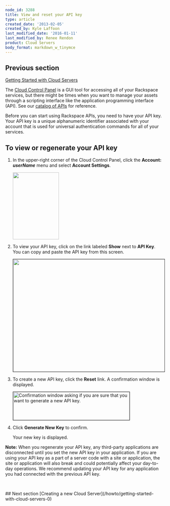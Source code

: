 ```yaml
---
node_id: 3288
title: View and reset your API key
type: article
created_date: '2013-02-05'
created_by: Kyle Laffoon
last_modified_date: '2016-01-11'
last_modified_by: Renee Rendon
product: Cloud Servers
body_format: markdown_w_tinymce
---
```


## Previous section
[Getting Started with Cloud Servers](/howto/getting-started-with-cloud-servers-0)

The [Cloud Control Panel](http://mycloud.rackspace.com/) is a GUI tool for accessing all of your Rackspace services, but there might be times when you want to manage your assets through a scripting interface like the application programming interface (API). See our [catalog of APIs](https://developer.rackspace.com/docs/) for reference.

Before you can start using Rackspace APIs, you need to have your API key. Your API key is a unique alphanumeric identifier associated with your account that is used for universal authentication commands for all of your services.

## To view or regenerate your API key

1.	In the upper-right corner of the Cloud Control Panel, click the **Account:** ***userName***  menu and select **Account Settings**.

	<img src="https://8026b2e3760e2433679c-fffceaebb8c6ee053c935e8915a3fbe7.ssl.cf2.rackcdn.com/field/image/Account_Settings.png" width="146" height="212" alt=""  />

2.	To view your API key, click on the link labeled **Show** next to **API Key**. You can copy and paste the API key from this screen.

	<img src="https://8026b2e3760e2433679c-fffceaebb8c6ee053c935e8915a3fbe7.ssl.cf2.rackcdn.com/field/image/API_Key.png" width="567" height="356" alt="" border="1"  />

3.	To create a new API key, click the **Reset** link. A confirmation window is displayed.

	<img src="https://8026b2e3760e2433679c-fffceaebb8c6ee053c935e8915a3fbe7.ssl.cf2.rackcdn.com/field/image/RegenAPIimage_0.jpeg" width="369" height="89" border="1" alt="Confirmation window asking if you are sure that you want to generate a new API key."  />

4.	Click **Generate New Key** to confirm.

    Your new key is displayed.


**Note:** When you regenerate your API key, any third-party applications are disconnected until you set the new API key in your application. If you are using your API key as a part of a server code with a site or application, the site or application will also break and could potentially affect your day-to-day operations. We recommend updating your API key for any application you had connected with the previous API key.


<p>&nbsp;</p>
## Next section
[Creating a new Cloud Server](/howto/getting-started-with-cloud-servers-0)
